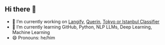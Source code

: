 ## Hi there 👋

- 🔭 I’m currently working on [Langify](https://github.com/utkmst/Langify), [Querin](https://github.com/utkmst/Querin), [Tokyo or Istanbul Classifier](https://github.com/utkmst/tokyooristanbul)
- 🌱 I’m currently learning GitHub, Python, NLP LLMs, Deep Learning, Machine Learning
- 😄 Pronouns: he/him


